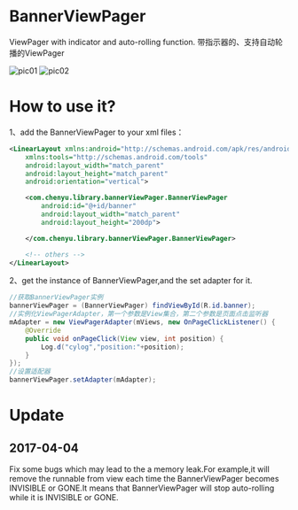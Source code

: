 # BannerViewPager
ViewPager with indicator and auto-rolling function.
带指示器的、支持自动轮播的ViewPager

![pic01](https://github.com/chenyuAndroid/BannerViewPager/blob/master/BannerViewPager/pic/banner01%20.gif)
![pic02](https://github.com/chenyuAndroid/BannerViewPager/blob/master/BannerViewPager/pic/banner02.gif)


# How to use it?
1、add the BannerViewPager to your xml files：
```xml
<LinearLayout xmlns:android="http://schemas.android.com/apk/res/android"
    xmlns:tools="http://schemas.android.com/tools"
    android:layout_width="match_parent"
    android:layout_height="match_parent"
    android:orientation="vertical">

    <com.chenyu.library.bannerViewPager.BannerViewPager
        android:id="@+id/banner"
        android:layout_width="match_parent"
        android:layout_height="200dp">

    </com.chenyu.library.bannerViewPager.BannerViewPager>

    <!-- others -->
</LinearLayout>
```

2、get the instance of BannerViewPager,and the set adapter for it.
```java
//获取BannerViewPager实例
bannerViewPager = (BannerViewPager) findViewById(R.id.banner);
//实例化ViewPagerAdapter，第一个参数是View集合，第二个参数是页面点击监听器
mAdapter = new ViewPagerAdapter(mViews, new OnPageClickListener() {
    @Override
    public void onPageClick(View view, int position) {
        Log.d("cylog","position:"+position);
    }
});
//设置适配器
bannerViewPager.setAdapter(mAdapter);
```
# Update 
## 2017-04-04
Fix some bugs which may lead to the a memory leak.For example,it will remove the runnable from view each time the BannerViewPager becomes INVISIBLE or GONE.It means that BannerViewPager will stop auto-rolling while it is INVISIBLE or GONE.
